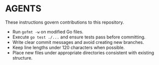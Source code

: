 # AGENTS

These instructions govern contributions to this repository.

- Run `gofmt -w` on modified Go files.
- Execute `go test ./...` and ensure tests pass before committing.
- Write clear commit messages and avoid creating new branches.
- Keep line lengths under 120 characters when possible.
- Place new files under appropriate directories consistent with existing structure.

